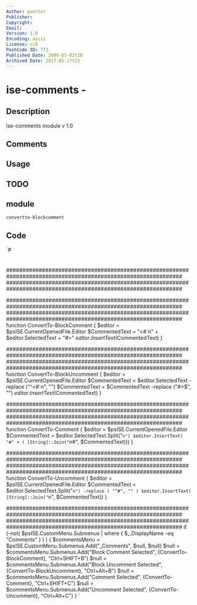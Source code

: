 ```yaml
---
Author: poetter
Publisher: 
Copyright: 
Email: 
Version: 1.0
Encoding: ascii
License: cc0
PoshCode ID: 773
Published Date: 2009-01-02t18
Archived Date: 2017-05-17t23
---
```


# ise-comments - 

## Description

ise-comments module v 1.0

## Comments



## Usage



## TODO



## module

`convertto-blockcomment`

## Code

`#
 #
 ##############################################################################################################
 ##############################################################################################################
 
 ##############################################################################################################
 ##############################################################################################################
 function ConvertTo-BlockComment
 {
     $editor = $psISE.CurrentOpenedFile.Editor
     $CommentedText = "<#`n" + $editor.SelectedText + "#>"
     $editor.InsertText($CommentedText)
 }
 
 ##############################################################################################################
 ##############################################################################################################
 function ConvertTo-BlockUncomment
 {
     $editor = $psISE.CurrentOpenedFile.Editor
     $CommentedText = $editor.SelectedText -replace ("^<#`n", "")
     $CommentedText = $CommentedText -replace ("#>$", "")
     $editor.InsertText($CommentedText)
 }
 
 ##############################################################################################################
 ##############################################################################################################
 function ConvertTo-Comment
 {
     $editor = $psISE.CurrentOpenedFile.Editor
     $CommentedText = $editor.SelectedText.Split("`n")
     $editor.InsertText( "#" + ( [String]::Join("`n#", $CommentedText)))
 }
 
 ##############################################################################################################
 ##############################################################################################################
 function ConvertTo-Uncomment
 {
     $editor = $psISE.CurrentOpenedFile.Editor
     $CommentedText = $editor.SelectedText.Split("`n") -replace ( "^#", "" )
     $editor.InsertText( [String]::Join("`n", $CommentedText))
 }
 
 ##############################################################################################################
 ##############################################################################################################
 if (-not( $psISE.CustomMenu.Submenus | where { $_.DisplayName -eq "Comments" } ) )
 {
     $commentsMenu = $psISE.CustomMenu.Submenus.Add("_Comments", $null, $null)
     $null = $commentsMenu.Submenus.Add("Block Comment Selected", {ConvertTo-BlockComment}, "Ctrl+SHIFT+B")
     $null = $commentsMenu.Submenus.Add("Block Uncomment Selected", {ConvertTo-BlockUncomment}, "Ctrl+Alt+B")
     $null = $commentsMenu.Submenus.Add("Comment Selected", {ConvertTo-Comment}, "Ctrl+SHIFT+C")
     $null = $commentsMenu.Submenus.Add("Uncomment Selected", {ConvertTo-Uncomment}, "Ctrl+Alt+C")
 }
`

